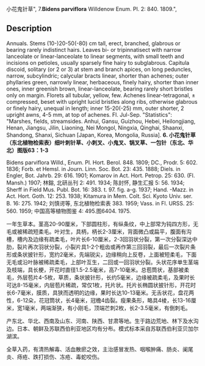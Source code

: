 小花鬼针草",
7.**Bidens parviflora** Willdenow Enum. Pl. 2: 840. 1809.",

## Description
Annuals. Stems (10-)20-50(-80) cm tall, erect, branched, glabrous or bearing rarely indistinct hairs. Leaves bi- or tripinnatisect with narrow lanceolate or linear-lanceolate to linear segments, with small teeth and incisions on petioles, usually sparsely fine hairy to subglabrous. Capitula discoid, solitary (or 2 or 3) at stem and branch apices, on long peduncles, narrow, subcylindric; calycular bracts linear, shorter than achenes; outer phyllaries green, narrowly linear, herbaceous, finely hairy, shorter than inner ones, inner greenish brown, linear-lanceolate, bearing rarely short bristles only on margin. Florets all tubular, yellow, few. Achenes linear-tetragonal, ± compressed, beset with upright lucid bristles along ribs, otherwise glabrous or finely hairy, unequal in length; inner 15-20(-25) mm, outer shorter, 2 upright awns, 4-5 mm, at top of achenes. Fl. Jul-Sep.
  "Statistics": "Marshes, fields, streamsides. Anhui, Gansu, Guizhou, Hebei, Heilongjiang, Henan, Jiangsu, Jilin, Liaoning, Nei Mongol, Ningxia, Qinghai, Shaanxi, Shandong, Shanxi, Sichuan [Japan, Korea, Mongolia, Russia].
**6. 小花鬼针草（东北植物检索表）细叶刺针草、小刺叉、小鬼叉、锅叉草、一包针（东北、华北）图版63：1-3**

Bidens parviflora Willd., Enum. Pl. Hort. Berol. 848. 1809; DC., Prodr. 5: 602. 1836; Forb. et Hemsl. in Journ. Linn. Soc. Bot. 23: 435. 1888; Diels. in Engler, Bot. Jahrb. 29: 616. 1901; Komarov in Act. Hort. Petrop. 25: 630. (Fl. Mansh.) 1907; 林鎔, 北研丛刊 2: 491. 1934; 陈封怀, 静生汇报 5: 56. 1934; Sherff in Field Mus. Publ. Bot. 16: 383. t. 97. fig. a-g. 1937; Hand. -Mazz. in Act. Hort. Goth. 12: 253. 1938; Kitamura in Mem. Colt. Sci. Kyoto Univ. ser. B. 16: 275. 1942; 刘慎谔等, 东北植物检索表 383. 1959; Vass. in Fl. URSS. 25: 560. 1959; 中国高等植物图鉴 4: 495.图6404. 1975.

一年生草本。茎高20-90厘米，下部圆柱形，有纵条纹，中上部常为钝四方形，无毛或被稀疏短柔毛。叶对生，具柄，柄长2-3厘米，背面微凸或扁平，腹面有沟槽，槽内及边缘有疏柔毛，叶片长6-10厘米，2-3回羽状分裂，第一次分裂深达中肋，裂片再次羽状分裂，小裂片具1-2个粗齿或再作第三回羽裂，最后一次裂片条形或条状披针形，宽约2毫米，先端锐尖，边缘稍向上反卷，上面被短柔毛，下面无毛或沿叶脉被稀疏柔毛，上部叶互生，二回或一回羽状分裂。头状花序单生茎端及枝端，具长梗，开花时直径1.5-2.5毫米，高7-10毫米。总苞筒状，基部被柔毛，外层苞片4-5枚，草质，条状披针形，长约5毫米，边缘被疏柔毛，及果时长可达8-15毫米，内层苞片稀疏，常仅1枚，托片状。托片长椭圆状披针形，开花时长6-7毫米，膜质，具狭而透明的边缘，果时长达10-13毫米。无舌状花，盘花两性，6-12朵，花冠筒状，长4毫米，冠檐4齿裂。瘦果条形，略具4棱，长13-16厘米，宽1毫米，两端渐狭，有小刚毛，顶端芒刺2枚，长2-3.5毫米，有倒刺毛。

产东北、华北、西南及山东、河南、陕西、甘肃等地。生于路边荒地、林下及水沟边。日本、朝鲜及苏联西伯利亚地区均有分布。模式标本采自苏联西伯利亚贝加尔湖滨。

全草入药，有清热解毒、活血散瘀之效，主治感冒发热、咽喉肿痛、肠炎、阑尾炎、痔疮、跌打损伤、冻疮、毒蛇咬伤。

